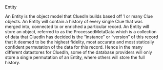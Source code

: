Entity

An Entity is the object model that CluedIn builds based off 1 or many Clue objects. An Entity will contain a history of every single Clue that was merged into, connected to or enriched a particular record. An Entity will store an object, referred to as the ProcessedMetaData which is a collection of data that CluedIn has decided is the “instance” or “version” of this record that it deemed to be the highest fidelity, most accurate and most statically confident permutation of the data for this record. Hence in the many different datastores for CluedIn, some of the database providers will only store a single permutation of an Entity, where others will store the full history. 
